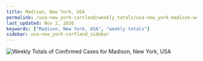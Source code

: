 ```yaml
---
title: Madison, New York, USA
permalink: /usa-new_york-cortland/weekly_totals/usa-new_york-madison-weekly_totals.html
last_updated: Nov 2, 2020
keywords: ["Madison, New York, USA", "weekly totals"]
sidebar: usa-new_york-cortland_sidebar
---
```


![Weekly Totals of Confirmed Cases for Madison, New York, USA](/covid_tracker/images/graphs/usa-new_york-madison-weekly_totals_graph.png)
